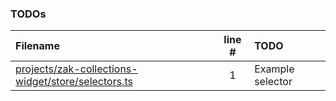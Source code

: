 ### TODOs
| Filename | line # | TODO
|:------|:------:|:------
| [projects/zak-collections-widget/store/selectors.ts](projects/zak-collections-widget/store/selectors.ts#L1) | 1 | Example selector

